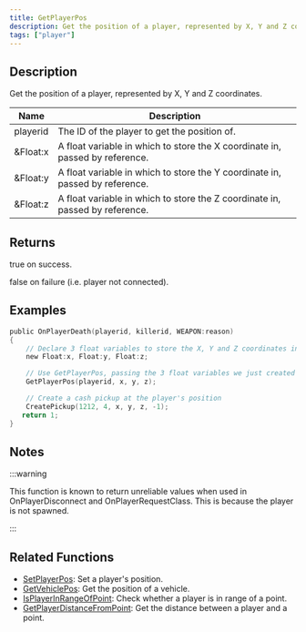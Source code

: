 ```yaml
---
title: GetPlayerPos
description: Get the position of a player, represented by X, Y and Z coordinates.
tags: ["player"]
---
```


## Description

Get the position of a player, represented by X, Y and Z coordinates.

| Name     | Description                                                                  |
| -------- | ---------------------------------------------------------------------------- |
| playerid | The ID of the player to get the position of.                                 |
| &Float:x | A float variable in which to store the X coordinate in, passed by reference. |
| &Float:y | A float variable in which to store the Y coordinate in, passed by reference. |
| &Float:z | A float variable in which to store the Z coordinate in, passed by reference. |

## Returns

true on success.

false on failure (i.e. player not connected).

## Examples

```c
public OnPlayerDeath(playerid, killerid, WEAPON:reason)
{
    // Declare 3 float variables to store the X, Y and Z coordinates in
    new Float:x, Float:y, Float:z;

    // Use GetPlayerPos, passing the 3 float variables we just created
    GetPlayerPos(playerid, x, y, z);

    // Create a cash pickup at the player's position
    CreatePickup(1212, 4, x, y, z, -1);
   return 1;
}
```

## Notes

:::warning

This function is known to return unreliable values when used in OnPlayerDisconnect and OnPlayerRequestClass. This is because the player is not spawned.

:::

## Related Functions

- [SetPlayerPos](SetPlayerPos): Set a player's position.
- [GetVehiclePos](GetVehiclePos): Get the position of a vehicle.
- [IsPlayerInRangeOfPoint](IsPlayerInRangeOfPoint): Check whether a player is in range of a point.
- [GetPlayerDistanceFromPoint](GetPlayerDistanceFromPoint): Get the distance between a player and a point.
